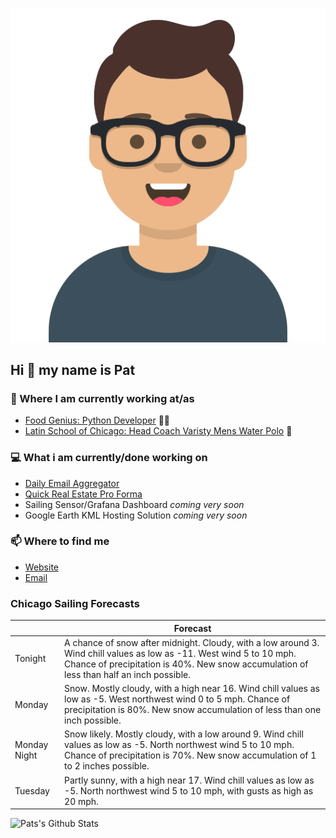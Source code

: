 [![Social banner for p-j-falconer](https://raw.githubusercontent.com/P-J-FALCONER/P-J-FALCONER/master/assets/avataaars.svg)](https://patfalconer.com/)
## Hi :wave: my name is Pat

### 💼 Where I am currently working at/as
- [Food Genius: Python Developer](https://getfoodgenius.com/) 🍔🐍
- [Latin School of Chicago: Head Coach Varisty Mens Water Polo](https://www.latinschool.org/) 🤽


### 💻 What i am currently/done working on
 - [Daily Email Aggregator](https://github.com/P-J-FALCONER/dott_daily_mail)
 - [Quick Real Estate Pro Forma](https://github.com/P-J-FALCONER/henry)
 - Sailing Sensor/Grafana Dashboard *coming very soon*
 - Google Earth KML Hosting Solution *coming very soon*

### 📫 Where to find me
 - [Website](https://patfalconer.com/)
 - [Email](mailto:patrick.j.falconer@gmail.com)


### Chicago Sailing Forecasts
|   | Forecast  |
|---|---|
| Tonight | A chance of snow after midnight. Cloudy, with a low around 3. Wind chill values as low as -11. West wind 5 to 10 mph. Chance of precipitation is 40%. New snow accumulation of less than half an inch possible. |
| Monday | Snow. Mostly cloudy, with a high near 16. Wind chill values as low as -5. West northwest wind 0 to 5 mph. Chance of precipitation is 80%. New snow accumulation of less than one inch possible. |
| Monday Night | Snow likely. Mostly cloudy, with a low around 9. Wind chill values as low as -5. North northwest wind 5 to 10 mph. Chance of precipitation is 70%. New snow accumulation of 1 to 2 inches possible. |
| Tuesday | Partly sunny, with a high near 17. Wind chill values as low as -5. North northwest wind 5 to 10 mph, with gusts as high as 20 mph. |

![Pats's Github Stats](https://github-readme-stats.vercel.app/api?username=p-j-falconer&show_icons=true&theme=radical)
